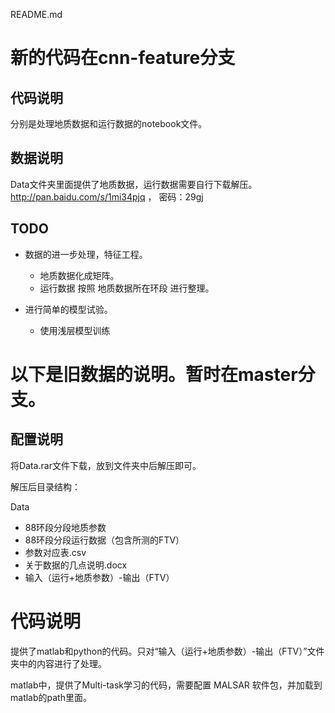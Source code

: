 README.md

# 新的代码在cnn-feature分支

## 代码说明
分别是处理地质数据和运行数据的notebook文件。

## 数据说明

Data文件夹里面提供了地质数据，运行数据需要自行下载解压。
http://pan.baidu.com/s/1mi34pjq ， 密码：29gj

## TODO

- 数据的进一步处理，特征工程。
  - 地质数据化成矩阵。
  - 运行数据 按照 地质数据所在环段 进行整理。
  
- 进行简单的模型试验。
  - 使用浅层模型训练

# 以下是旧数据的说明。暂时在master分支。
## 配置说明
将Data.rar文件下载，放到文件夹中后解压即可。

解压后目录结构：

Data
- 88环段分段地质参数
- 88环段分段运行数据（包含所测的FTV）
- 参数对应表.csv
- 关于数据的几点说明.docx
- 输入（运行+地质参数）-输出（FTV）

# 代码说明

提供了matlab和python的代码。只对“输入（运行+地质参数）-输出（FTV）”文件夹中的内容进行了处理。

matlab中，提供了Multi-task学习的代码，需要配置 MALSAR 软件包，并加载到matlab的path里面。

